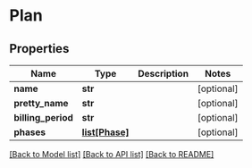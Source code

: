 # Plan

## Properties
Name | Type | Description | Notes
------------ | ------------- | ------------- | -------------
**name** | **str** |  | [optional] 
**pretty_name** | **str** |  | [optional] 
**billing_period** | **str** |  | [optional] 
**phases** | [**list[Phase]**](Phase.md) |  | [optional] 

[[Back to Model list]](../README.md#documentation-for-models) [[Back to API list]](../README.md#documentation-for-api-endpoints) [[Back to README]](../README.md)

